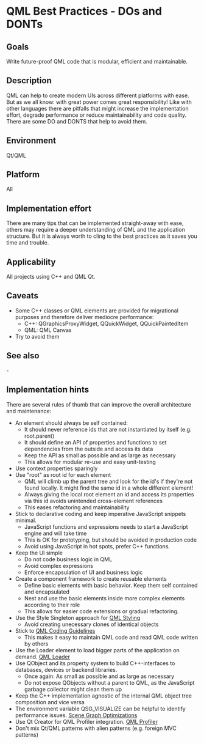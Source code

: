 # QML Best Practices - DOs and DONTs

## Goals

Write future-proof QML code that is modular, efficient and maintainable.

## Description

QML can help to create modern UIs across different platforms with ease. But as we all know: with great power comes great responsibility!
Like with other languages there are pitfalls that might increase the implementation effort, degrade performance or reduce maintainability and code quality.
There are some DO and DONTS that help to avoid them.

## Environment

Qt/QML

## Platform

All

## Implementation effort

There are many tips that can be implemented straight-away with ease,
others may require a deeper understanding of QML and the application structure.
But it is always worth to cling to the best practices as it saves you time and trouble.

## Applicability

All projects using C++ and QML Qt.

## Caveats

* Some C++ classes or QML elements are provided for migrational purposes and therefore deliver mediocre performance:
  * C++: QGraphicsProxyWidget, QQuickWidget, QQuickPaintedItem
  * QML: QML Canvas
* Try to avoid them

## See also

\-

## Implementation hints

There are several rules of thumb that can improve the overall architecture and maintenance:

* An element should always be self contained:
  * It should never reference ids that are not instantiated by itself (e.g. root.parent)
  * It should define an API of properties and functions to set dependencies from the outside and access its data
  * Keep the API as small as possible and as large as necessary
  * This allows for modular re-use and easy unit-testing
* Use context properties sparingly
* Use "root" as root id for each element
  * QML will climb up the parent tree and look for the id's if they're not found locally. It might find the same id in a whole different element!
  * Always giving the local root element an id and access its properties via this id avoids unintended cross-element references
  * This eases refactoring and maintainability
* Stick to declarative coding and keep imperative JavaScript snippets minimal.
  * JavaScript functions and expressions needs to start a JavaScript engine and will take time
  * This is OK for prototyping, but should be avoided in production code
  * Avoid using JavaScript in hot spots, prefer C++ functions.
* Keep the UI simple
  * Do not code business logic in QML
  * Avoid complex expressions
  * Enforce encapsulation of UI and business logic
* Create a component framework to create reusable elements
  * Define basic elements with basic behavior. Keep them self contained and encapsulated
  * Nest and use the basic elements inside more complex elements according to their role
  * This allows for easier code extensions or gradual refactoring.
* Use the Style Singleton approach for [QML Styling](https://wiki.qt.io/Qml_Styling)
  * Avoid creating unecessary clones of identical objects
* Stick to [QML Coding Guidelines](https://doc.qt.io/qt-5/qml-codingconventions.html)
  * This makes it easy to maintain QML code and read QML code written by others
* Use the Loader element to load bigger parts of the application on demand. [QML Loader](https://doc.qt.io/qt-5/qml-qtquick-loader.html)
* Use QObject and its property system to build C++-interfaces to databases, devices or backend libraries.
  * Once again: As small as possible and as large as necessary
  * Do not expose QObjects without a parent to QML, as the JavaScript garbage collector might clean them up
* Keep the C++ implementation agnostic of the internal QML object tree composition and vice versa
* The environment variable QSG_VISUALIZE can be helpful to identify performance issues. [Scene Graph Optimizations](https://doc.qt.io/qt-5/qtquick-visualcanvas-scenegraph-renderer.html)
* Use Qt Creator for QML Profiler integration. [QML Profiler](https://doc.qt.io/qtcreator/creator-qml-performance-monitor.html)
* Don't mix Qt/QML patterns with alien patterns (e.g. foreign MVC patterns)
